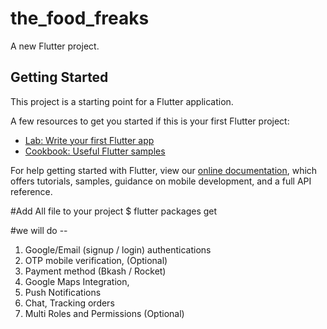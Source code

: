 # the_food_freaks

A new Flutter project.

## Getting Started

This project is a starting point for a Flutter application.

A few resources to get you started if this is your first Flutter project:

- [Lab: Write your first Flutter app](https://flutter.dev/docs/get-started/codelab)
- [Cookbook: Useful Flutter samples](https://flutter.dev/docs/cookbook)

For help getting started with Flutter, view our
[online documentation](https://flutter.dev/docs), which offers tutorials,
samples, guidance on mobile development, and a full API reference.

#Add All file to your project
$ flutter packages get


#we will do -- 
1. Google/Email (signup / login) authentications
2. OTP mobile verification, (Optional)
3. Payment method (Bkash / Rocket)
4. Google Maps Integration,
5. Push Notifications
6. Chat, Tracking orders
7. Multi Roles and Permissions (Optional)


